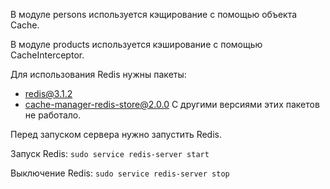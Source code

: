 В модуле persons используется кэщирование с помощью объекта Cache.

В модуле products используется кэширование с помощью CacheInterceptor.

Для использования Redis нужны пакеты:
-  redis@3.1.2
-  cache-manager-redis-store@2.0.0
С другими версиями этих пакетов не работало.

Перед запуском сервера нужно запустить Redis.

Запуск Redis:
``sudo service redis-server start``

Выключение Redis:
``sudo service redis-server stop``